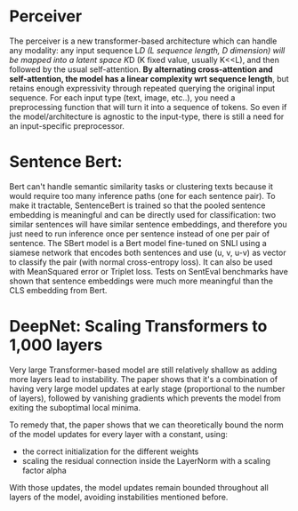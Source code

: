 # Perceiver

The perceiver is a new transformer-based architecture which can handle any modality: 
any input sequence L*D (L sequence length, D dimension) will be mapped into a latent space K*D (K fixed value, usually K<<L), and then followed by the usual self-attention.
**By alternating cross-attention and self-attention, the model has a linear complexity wrt sequence length**, but retains enough expressivity through repeated querying
the original input sequence.
For each input type (text, image, etc..), you need a preprocessing function that will turn it into a sequence of tokens. So even if the model/architecture is 
agnostic to the input-type, there is still a need for an input-specific preprocessor.

# Sentence Bert:

Bert can't handle semantic similarity tasks or clustering texts because it would require too many inference paths (one for each sentence pair). To make it tractable, SentenceBert is trained so that the pooled sentence embedding is meaningful and can be directly used for classification: two similar sentences will have similar sentence embeddings, and therefore you just need to run inference once per sentence instead of one per pair of sentence. The SBert model is a Bert model fine-tuned on SNLI using a siamese network that encodes both sentences and use (u, v, u-v) as vector to classify the pair (with normal cross-entropy loss). It can also be used with MeanSquared error or Triplet loss. Tests on SentEval benchmarks have shown that sentence embeddings were much more meaningful than the CLS embedding from Bert.

# DeepNet: Scaling Transformers to 1,000 layers

Very large Transformer-based model are still relatively shallow as adding more layers lead to instability. The paper shows that it's a combination of having very large model updates at early stage (proportional to the number of layers), followed by vanishing gradients which prevents the model from exiting the suboptimal local minima.

To remedy that, the paper shows that we can theoretically bound the norm of the model updates for every layer with a constant, using:
- the correct initialization for the different weights
- scaling the residual connection inside the LayerNorm with a scaling factor alpha

With those updates, the model updates remain bounded throughout all layers of the model, avoiding instabilities mentioned before.
